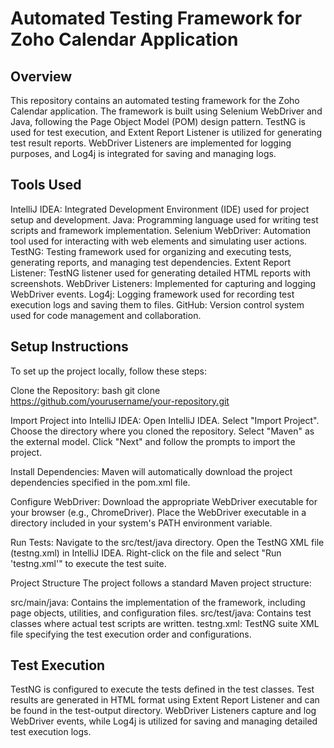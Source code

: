 # Automated Testing Framework for Zoho Calendar Application

## Overview
This repository contains an automated testing framework for the Zoho Calendar application. The framework is built using Selenium WebDriver and Java, following the Page Object Model (POM) design pattern. TestNG is used for test execution, and Extent Report Listener is utilized for generating test result reports. WebDriver Listeners are implemented for logging purposes, and Log4j is integrated for saving and managing logs.

## Tools Used
IntelliJ IDEA: Integrated Development Environment (IDE) used for project setup and development.
Java: Programming language used for writing test scripts and framework implementation.
Selenium WebDriver: Automation tool used for interacting with web elements and simulating user actions.
TestNG: Testing framework used for organizing and executing tests, generating reports, and managing test dependencies.
Extent Report Listener: TestNG listener used for generating detailed HTML reports with screenshots.
WebDriver Listeners: Implemented for capturing and logging WebDriver events.
Log4j: Logging framework used for recording test execution logs and saving them to files.
GitHub: Version control system used for code management and collaboration.

## Setup Instructions
To set up the project locally, follow these steps:

Clone the Repository:
bash
git clone https://github.com/yourusername/your-repository.git

Import Project into IntelliJ IDEA:
Open IntelliJ IDEA.
Select "Import Project".
Choose the directory where you cloned the repository.
Select "Maven" as the external model.
Click "Next" and follow the prompts to import the project.

Install Dependencies:
Maven will automatically download the project dependencies specified in the pom.xml file.

Configure WebDriver:
Download the appropriate WebDriver executable for your browser (e.g., ChromeDriver).
Place the WebDriver executable in a directory included in your system's PATH environment variable.

Run Tests:
Navigate to the src/test/java directory.
Open the TestNG XML file (testng.xml) in IntelliJ IDEA.
Right-click on the file and select "Run 'testng.xml'" to execute the test suite.

Project Structure
The project follows a standard Maven project structure:

src/main/java: Contains the implementation of the framework, including page objects, utilities, and configuration files.
src/test/java: Contains test classes where actual test scripts are written.
testng.xml: TestNG suite XML file specifying the test execution order and configurations.

## Test Execution
TestNG is configured to execute the tests defined in the test classes. Test results are generated in HTML format using Extent Report Listener and can be found in the test-output directory. WebDriver Listeners capture and log WebDriver events, while Log4j is utilized for saving and managing detailed test execution logs.

